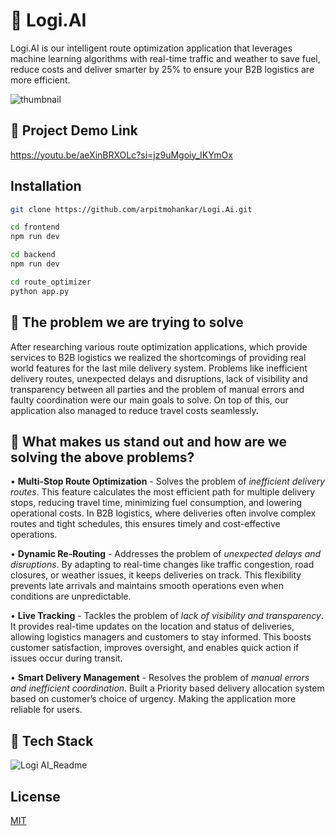 # 🎯 Logi.AI

Logi.AI is our intelligent route optimization application that leverages machine learning algorithms with real-time traffic and weather to save fuel, reduce costs and deliver smarter by 25% to ensure your B2B logistics are more efficient.

![thumbnail](https://github.com/user-attachments/assets/4b006b9a-62b7-48dd-bf0d-05423e563d77)


## 🔗 Project Demo Link
https://youtu.be/aeXinBRXOLc?si=jz9uMgoiy_IKYmOx

## Installation

```bash
git clone https://github.com/arpitmohankar/Logi.Ai.git
```
 
```bash
cd frontend
npm run dev
```

```bash
cd backend
npm run dev
```
```bash
cd route_optimizer
python app.py
```


## 🔗 The problem we are trying to solve 
After researching various route optimization applications, which provide services to B2B logistics we realized the shortcomings of providing real world features for the last mile delivery system. Problems like inefficient delivery routes, unexpected delays and disruptions, lack of visibility and transparency between all parties and the problem of manual errors and faulty coordination were our main goals to solve. On top of this, our application also managed to reduce travel costs seamlessly.

## 🔗 What makes us stand out and how are we solving the above problems?
• **Multi-Stop Route Optimization** - Solves the problem of *inefficient delivery routes*. This feature calculates the most efficient path for multiple delivery stops, reducing travel time, minimizing fuel consumption, and lowering operational costs. In B2B logistics, where deliveries often involve complex routes and tight schedules, this ensures timely and cost-effective operations.

•	**Dynamic Re-Routing** -  Addresses the problem of *unexpected delays and disruptions*. By adapting to real-time changes like traffic congestion, road closures, or weather issues, it keeps deliveries on track. This flexibility prevents late arrivals and maintains smooth operations even when conditions are unpredictable.

•	**Live Tracking** - Tackles the problem of *lack of visibility and transparency*. It provides real-time updates on the location and status of deliveries, allowing logistics managers and customers to stay informed. This boosts customer satisfaction, improves oversight, and enables quick action if issues occur during transit.

•	**Smart Delivery Management** - Resolves the problem of *manual errors and inefficient coordination*. Built a Priority based delivery allocation system based on customer’s choice of urgency. Making the application more reliable for users.

## 🔗 Tech Stack
![Logi AI_Readme](https://github.com/user-attachments/assets/de716c23-9d93-4c03-9adc-d2bfa5c7939a)


## License

[MIT](https://choosealicense.com/licenses/mit/)
